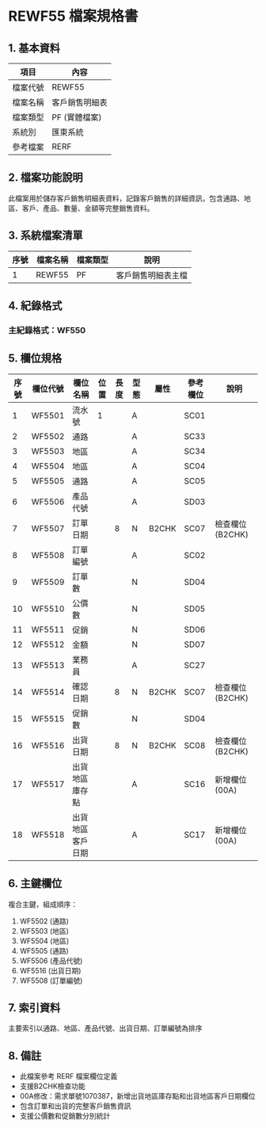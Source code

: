 # REWF55 檔案規格書

## 1. 基本資料

| 項目 | 內容 |
|------|------|
| 檔案代號 | REWF55 |
| 檔案名稱 | 客戶銷售明細表 |
| 檔案類型 | PF (實體檔案) |
| 系統別 | 匯東系統 |
| 參考檔案 | RERF |

## 2. 檔案功能說明

此檔案用於儲存客戶銷售明細表資料，記錄客戶銷售的詳細資訊，包含通路、地區、客戶、產品、數量、金額等完整銷售資料。

## 3. 系統檔案清單

| 序號 | 檔案名稱 | 檔案類型 | 說明 |
|------|----------|----------|------|
| 1 | REWF55 | PF | 客戶銷售明細表主檔 |

## 4. 紀錄格式

### 主紀錄格式：WF550

## 5. 欄位規格

| 序號 | 欄位代號 | 欄位名稱 | 位置 | 長度 | 型態 | 屬性 | 參考欄位 | 說明 |
|------|----------|----------|------|------|------|------|----------|------|
| 1 | WF5501 | 流水號 | 1 | | A | | SC01 | |
| 2 | WF5502 | 通路 | | | A | | SC33 | |
| 3 | WF5503 | 地區 | | | A | | SC34 | |
| 4 | WF5504 | 地區 | | | A | | SC04 | |
| 5 | WF5505 | 通路 | | | A | | SC05 | |
| 6 | WF5506 | 產品代號 | | | A | | SD03 | |
| 7 | WF5507 | 訂單日期 | | 8 | N | B2CHK | SC07 | 檢查欄位(B2CHK) |
| 8 | WF5508 | 訂單編號 | | | A | | SC02 | |
| 9 | WF5509 | 訂單數 | | | N | | SD04 | |
| 10 | WF5510 | 公價數 | | | N | | SD05 | |
| 11 | WF5511 | 促銷 | | | N | | SD06 | |
| 12 | WF5512 | 金額 | | | N | | SD07 | |
| 13 | WF5513 | 業務員 | | | A | | SC27 | |
| 14 | WF5514 | 確認日期 | | 8 | N | B2CHK | SC07 | 檢查欄位(B2CHK) |
| 15 | WF5515 | 促銷數 | | | N | | SD04 | |
| 16 | WF5516 | 出貨日期 | | 8 | N | B2CHK | SC08 | 檢查欄位(B2CHK) |
| 17 | WF5517 | 出貨地區庫存點 | | | A | | SC16 | 新增欄位(00A) |
| 18 | WF5518 | 出貨地區客戶日期 | | | A | | SC17 | 新增欄位(00A) |

## 6. 主鍵欄位

複合主鍵，組成順序：
1. WF5502 (通路)
2. WF5503 (地區)
3. WF5504 (地區)
4. WF5505 (通路)
5. WF5506 (產品代號)
6. WF5516 (出貨日期)
7. WF5508 (訂單編號)

## 7. 索引資料

主要索引以通路、地區、產品代號、出貨日期、訂單編號為排序

## 8. 備註

- 此檔案參考 RERF 檔案欄位定義
- 支援B2CHK檢查功能
- 00A修改：需求單號1070387，新增出貨地區庫存點和出貨地區客戶日期欄位
- 包含訂單和出貨的完整客戶銷售資訊
- 支援公價數和促銷數分別統計 